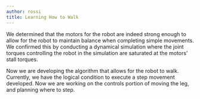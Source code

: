 ```yaml
---
author: rossi
title: Learning How to Walk
---
```


We determined that the motors for the robot are indeed strong enough to
allow for the robot to maintain balance when completing simple movements.
We confirmed this by conducting a dynamical simulation where the joint
torques controlling the robot in the simulation are saturated at the
motors' stall torques.

Now we are developing the algorithm that allows for the robot to walk.
Currently, we have the logical condition to execute a step movement developed.
Now we are working on the controls portion of moving the leg, and planning
where to step.
